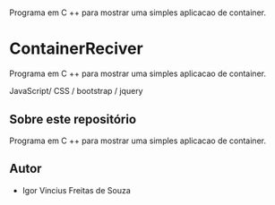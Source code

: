 # 
Programa em C ++ para mostrar uma simples aplicacao de container.
# ContainerReciver
Programa em C ++ para mostrar uma simples aplicacao de container.


JavaScript/ CSS /  bootstrap / jquery
## Sobre este repositório

Programa em C ++ para mostrar uma simples aplicacao de container.

## Autor

* Igor Vincius Freitas de Souza
